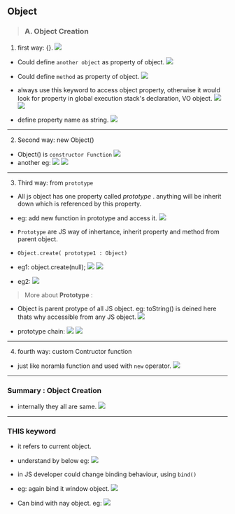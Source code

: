 ## Object

> ### A. Object Creation

1. first way: {}.
![](../999_assets/asset_js/object/01.jpg)

- Could define `another object` as property of object.
![](../999_assets/asset_js/object/02.jpg)

- Could define `method` as property of object.
![](../999_assets/asset_js/object/02_1.jpg)

- always use this keyword to access object property, otherwise it would look for property in global execution stack's declaration, VO object.
![](../999_assets/asset_js/object/03_1.jpg)
![](../999_assets/asset_js/object/03.jpg)
- define property name as string.
![](../999_assets/asset_js/object/04.jpg)

***

2. Second way: new Object()
- Object() is `constructor Function`
![](../999_assets/asset_js/object/05.jpg)
- another eg:
![](../999_assets/asset_js/object/17.jpg)
![](../999_assets/asset_js/object/18.jpg)
***

3. Third way: from `prototype` 
- All js object has one property called _prototype_ . anything will be inherit down which is referenced by this property.
- eg: add new function in prototype and access it.
![](../999_assets/asset_js/object/09.jpg)

- `Prototype` are JS way of inhertance, inherit property and method from parent object.
- `Object.create( prototype1 : Object)`
- eg1: object.create(null);
![](../999_assets/asset_js/object/06.jpg)
![](../999_assets/asset_js/object/13.jpg)

- eg2:
![](../999_assets/asset_js/object/11.jpg)

> More about **Prototype** :

- Object is parent protype of all JS object. eg: toString() is deined here thats why accessible from any JS object.
![](../999_assets/asset_js/object/07.jpg)

- prototype chain:
![](../999_assets/asset_js/object/08.jpg)
![](../999_assets/asset_js/object/08_1.jpg)

***

4. fourth way: custom Contructor function

- just like noramla function and used with `new` operator.
![](../999_assets/asset_js/object/10.jpg)

***

### Summary : Object Creation
- internally they all are same.
![](../999_assets/asset_js/object/12.jpg)

***

### THIS keyword

- it refers to current object.
- understand by below eg:
![](../999_assets/asset_js/object/14.jpg)

- in JS developer could change binding behaviour, using `bind()`
- eg: again bind it window object.
![](../999_assets/asset_js/object/15.jpg)

- Can bind with nay object. eg:
![](../999_assets/asset_js/object/16.jpg)